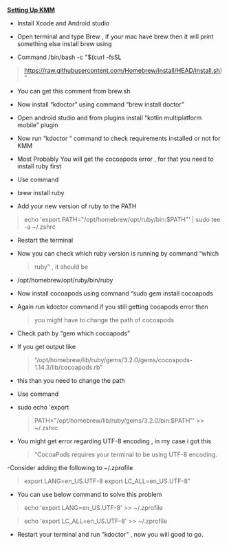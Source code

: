 **<u>Setting Up KMM</u>**

-   Install Xcode and Android studio

-   Open terminal and type Brew , if your mac have brew then it will  print something else install brew using
-   Command /bin/bash -c "$(curl -fsSL
> [<u>https://raw.githubusercontent.com/Homebrew/install/HEAD/install.sh</u>](https://raw.githubusercontent.com/Homebrew/install/HEAD/install.sh))"
>
-   You can get this comment from brew.sh

-   Now install “kdoctor” using command “brew install doctor”

-   Open android studio and from plugins install “kotlin multiplatform mobile” plugin

-   Now run “kdoctor “ command to check requirements installed or not for KMM

-   Most Probably You will get the cocoapods error , for that you need  to install ruby first

-   Use command

-   brew install ruby

-   Add your new version of ruby to the PATH

> echo 'export PATH="/opt/homebrew/opt/ruby/bin:$PATH"' \| sudo tee -a
> \~/.zshrc

-   Restart the terminal

-   Now you can check which ruby version is running by command “which
    > ruby” , it should be

-   /opt/homebrew/opt/ruby/bin/ruby

-   Now install cocoapods using command “sudo gem install cocoapods

-   Again run kdoctor command if you still getting cooapods error then
    > you might have to change the path of cocoapods

-   Check path by “gem which cocoapods”

-   If you get output like
    > “/opt/homebrew/lib/ruby/gems/3.2.0/gems/cocoapods-1.14.3/lib/cocoapods.rb”
-   this than you need to change the path

-   Use command

-   sudo echo 'export
    > PATH="/opt/homebrew/lib/ruby/gems/3.2.0/bin:$PATH"' \>\> \~/.zshrc

-   You might get error regarding UTF-8 encoding , in my case i got this  
    > “CocoaPods requires your terminal to be using UTF-8 encoding.

-Consider adding the following to \~/.zprofile
> export LANG=en_US.UTF-8
> export LC_ALL=en_US.UTF-8”

-   You can use below command to solve this problem

  >  echo 'export LANG=en_US.UTF-8' \>\> \~/.zprofile

  > echo 'export LC_ALL=en_US.UTF-8' \>\> \~/.zprofile

-   Restart your terminal and run “kdoctor” , now you will good to go.

